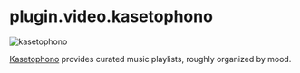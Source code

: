 # plugin.video.kasetophono

![kasetophono](https://s-media-cache-ak0.pinimg.com/avatars/kasetophono_1408718415_140.jpg)

[Kasetophono](http://www.kasetophono.com) provides curated music playlists, roughly organized by mood.

